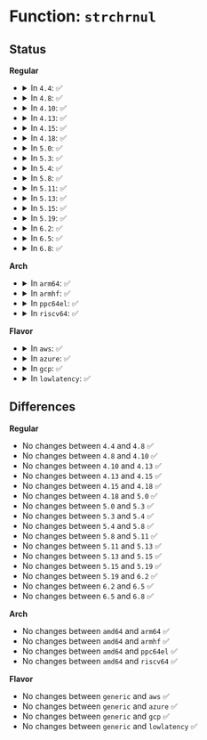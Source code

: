 # Function: <code>strchrnul</code>

## Status
<b>Regular</b>
<ul>
<li>
<details>
<summary>In <code>4.4</code>: ✅</summary>

```c
char *strchrnul(const char *s, int c);
```

**Collision:** Unique Global

**Inline:** No

**Transformation:** False

**Instances:**

```
In lib/string.c (ffffffff813f19f0)
Location: lib/string.c:388
Inline: False
Direct callers:
  - kernel/debug/kdb/kdb_io.c:vkdb_printf
  - security/integrity/ima/ima_template.c:template_desc_init_fields
  - lib/bitmap.c:bitmap_parselist
```
**Symbols:**

```
ffffffff813f19f0-ffffffff813f1a18: strchrnul (STB_GLOBAL)
```
</details>
</li>
<li>
<details>
<summary>In <code>4.8</code>: ✅</summary>

```c
char *strchrnul(const char *s, int c);
```

**Collision:** Unique Global

**Inline:** No

**Transformation:** False

**Instances:**

```
In lib/string.c (ffffffff814383b0)
Location: lib/string.c:388
Inline: False
Direct callers:
  - kernel/debug/kdb/kdb_io.c:vkdb_printf
  - security/integrity/ima/ima_template.c:template_desc_init_fields
  - lib/bitmap.c:bitmap_parselist
```
**Symbols:**

```
ffffffff814383b0-ffffffff814383d8: strchrnul (STB_GLOBAL)
```
</details>
</li>
<li>
<details>
<summary>In <code>4.10</code>: ✅</summary>

```c
char *strchrnul(const char *s, int c);
```

**Collision:** Unique Global

**Inline:** No

**Transformation:** False

**Instances:**

```
In lib/string.c (ffffffff814553a0)
Location: lib/string.c:388
Inline: False
Direct callers:
  - kernel/debug/kdb/kdb_io.c:vkdb_printf
  - lib/bitmap.c:bitmap_parselist
```
**Symbols:**

```
ffffffff814553a0-ffffffff814553c8: strchrnul (STB_GLOBAL)
```
</details>
</li>
<li>
<details>
<summary>In <code>4.13</code>: ✅</summary>

```c
char *strchrnul(const char *s, int c);
```

**Collision:** Unique Global

**Inline:** No

**Transformation:** False

**Instances:**

```
In lib/string.c (ffffffff818f6e60)
Location: lib/string.c:388
Inline: False
Direct callers:
  - kernel/debug/kdb/kdb_io.c:vkdb_printf
  - lib/bitmap.c:bitmap_parselist
  - drivers/pci/endpoint/pci-epf-core.c:pci_epf_create
```
**Symbols:**

```
ffffffff818f6e60-ffffffff818f6e88: strchrnul (STB_GLOBAL)
```
</details>
</li>
<li>
<details>
<summary>In <code>4.15</code>: ✅</summary>

```c
char *strchrnul(const char *s, int c);
```

**Collision:** Unique Global

**Inline:** No

**Transformation:** False

**Instances:**

```
In lib/string.c (ffffffff8197d860)
Location: lib/string.c:389
Inline: False
Direct callers:
  - kernel/debug/kdb/kdb_io.c:vkdb_printf
  - lib/bitmap.c:bitmap_parselist
  - drivers/pci/endpoint/pci-epf-core.c:pci_epf_create
```
**Symbols:**

```
ffffffff8197d860-ffffffff8197d888: strchrnul (STB_GLOBAL)
```
</details>
</li>
<li>
<details>
<summary>In <code>4.18</code>: ✅</summary>

```c
char *strchrnul(const char *s, int c);
```

**Collision:** Unique Global

**Inline:** No

**Transformation:** False

**Instances:**

```
In lib/string.c (ffffffff819d9d60)
Location: lib/string.c:389
Inline: False
Direct callers:
  - kernel/debug/kdb/kdb_io.c:vkdb_printf
  - lib/bitmap.c:bitmap_parselist
  - drivers/pci/endpoint/pci-epf-core.c:pci_epf_create
```
**Symbols:**

```
ffffffff819d9d60-ffffffff819d9d83: strchrnul (STB_GLOBAL)
```
</details>
</li>
<li>
<details>
<summary>In <code>5.0</code>: ✅</summary>

```c
char *strchrnul(const char *s, int c);
```

**Collision:** Unique Global

**Inline:** No

**Transformation:** False

**Instances:**

```
In lib/string.c (ffffffff81a11f80)
Location: lib/string.c:390
Inline: False
Direct callers:
  - kernel/debug/kdb/kdb_io.c:vkdb_printf
  - lib/bitmap.c:bitmap_parselist
  - drivers/pci/pci.c:pci_dev_str_match
  - drivers/pci/endpoint/pci-epf-core.c:pci_epf_create
```
**Symbols:**

```
ffffffff81a11f80-ffffffff81a11fa3: strchrnul (STB_GLOBAL)
```
</details>
</li>
<li>
<details>
<summary>In <code>5.3</code>: ✅</summary>

```c
char *strchrnul(const char *s, int c);
```

**Collision:** Unique Global

**Inline:** No

**Transformation:** False

**Instances:**

```
In lib/string.c (ffffffff81a81450)
Location: lib/string.c:426
Inline: False
Direct callers:
  - arch/x86/kernel/cpu/resctrl/rdtgroup.c:rdtgroup_cpus_write
  - kernel/workqueue.c:wq_unbound_cpumask_store
  - kernel/workqueue.c:wq_cpumask_store
  - kernel/debug/kdb/kdb_io.c:vkdb_printf
  - mm/slub.c:kmem_cache_flags
  - drivers/pci/pci.c:pci_dev_str_match
  - drivers/pci/endpoint/pci-epf-core.c:pci_epf_create
```
**Symbols:**

```
ffffffff81a81450-ffffffff81a8146e: strchrnul (STB_GLOBAL)
```
</details>
</li>
<li>
<details>
<summary>In <code>5.4</code>: ✅</summary>

```c
char *strchrnul(const char *s, int c);
```

**Collision:** Unique Global

**Inline:** No

**Transformation:** False

**Instances:**

```
In lib/string.c (ffffffff81ab8520)
Location: lib/string.c:428
Inline: False
Direct callers:
  - arch/x86/kernel/cpu/resctrl/rdtgroup.c:rdtgroup_cpus_write
  - kernel/workqueue.c:wq_unbound_cpumask_store
  - kernel/workqueue.c:wq_cpumask_store
  - kernel/debug/kdb/kdb_io.c:vkdb_printf
  - mm/slub.c:kmem_cache_flags
  - drivers/pci/pci.c:pci_dev_str_match
  - drivers/pci/endpoint/pci-epf-core.c:pci_epf_create
```
**Symbols:**

```
ffffffff81ab8520-ffffffff81ab853e: strchrnul (STB_GLOBAL)
```
</details>
</li>
<li>
<details>
<summary>In <code>5.8</code>: ✅</summary>

```c
char *strchrnul(const char *s, int c);
```

**Collision:** Unique Global

**Inline:** No

**Transformation:** False

**Instances:**

```
In lib/string.c (ffffffff815f3160)
Location: lib/string.c:452
Inline: False
Direct callers:
  - kernel/debug/kdb/kdb_io.c:vkdb_printf
  - mm/slub.c:kmem_cache_flags
  - drivers/pci/pci.c:pci_dev_str_match_path
  - drivers/pci/endpoint/pci-epf-core.c:pci_epf_create
```
**Symbols:**

```
ffffffff815f3160-ffffffff815f317e: strchrnul (STB_GLOBAL)
```
</details>
</li>
<li>
<details>
<summary>In <code>5.11</code>: ✅</summary>

```c
char *strchrnul(const char *s, int c);
```

**Collision:** Unique Global

**Inline:** No

**Transformation:** False

**Instances:**

```
In lib/string.c (ffffffff81617810)
Location: lib/string.c:449
Inline: False
Direct callers:
  - kernel/debug/kdb/kdb_io.c:vkdb_printf
  - mm/slub.c:kmem_cache_flags
  - security/tomoyo/util.c:tomoyo_get_domainname
  - drivers/pci/pci.c:pci_dev_str_match_path
  - drivers/pci/endpoint/pci-epf-core.c:pci_epf_create
```
**Symbols:**

```
ffffffff81617810-ffffffff8161782e: strchrnul (STB_GLOBAL)
```
</details>
</li>
<li>
<details>
<summary>In <code>5.13</code>: ✅</summary>

```c
char *strchrnul(const char *s, int c);
```

**Collision:** Unique Global

**Inline:** No

**Transformation:** False

**Instances:**

```
In lib/string.c (ffffffff815fae90)
Location: lib/string.c:449
Inline: False
Direct callers:
  - kernel/debug/kdb/kdb_io.c:vkdb_printf
  - mm/slub.c:kmem_cache_flags
  - security/tomoyo/util.c:tomoyo_get_domainname
  - drivers/pci/pci.c:pci_dev_str_match_path
  - drivers/pci/endpoint/pci-epf-core.c:pci_epf_create
```
**Symbols:**

```
ffffffff815fae90-ffffffff815faeae: strchrnul (STB_GLOBAL)
```
</details>
</li>
<li>
<details>
<summary>In <code>5.15</code>: ✅</summary>

```c
char *strchrnul(const char *s, int c);
```

**Collision:** Unique Global

**Inline:** No

**Transformation:** False

**Instances:**

```
In lib/string.c (ffffffff81668740)
Location: lib/string.c:450
Inline: False
Direct callers:
  - kernel/debug/kdb/kdb_io.c:vkdb_printf
  - mm/slub.c:kmem_cache_flags
  - security/tomoyo/util.c:tomoyo_get_domainname
  - drivers/pci/pci.c:pci_dev_str_match_path
  - drivers/pci/endpoint/pci-epf-core.c:pci_epf_create
```
**Symbols:**

```
ffffffff81668740-ffffffff8166875e: strchrnul (STB_GLOBAL)
```
</details>
</li>
<li>
<details>
<summary>In <code>5.19</code>: ✅</summary>

```c
char *strchrnul(const char *s, int c);
```

**Collision:** Unique Global

**Inline:** No

**Transformation:** False

**Instances:**

```
In lib/string.c (ffffffff81781d90)
Location: lib/string.c:411
Inline: False
Direct callers:
  - kernel/debug/kdb/kdb_io.c:vkdb_printf
  - mm/slub.c:kmem_cache_flags
  - security/tomoyo/util.c:tomoyo_get_domainname
  - security/integrity/ima/ima_template.c:template_desc_init_fields
  - drivers/pci/pci.c:pci_dev_str_match_path
  - drivers/pci/endpoint/pci-epf-core.c:pci_epf_create
```
**Symbols:**

```
ffffffff81781d90-ffffffff81781db8: strchrnul (STB_GLOBAL)
```
</details>
</li>
<li>
<details>
<summary>In <code>6.2</code>: ✅</summary>

```c
char *strchrnul(const char *s, int c);
```

**Collision:** Unique Global

**Inline:** No

**Transformation:** False

**Instances:**

```
In lib/string.c (ffffffff8203eb30)
Location: lib/string.c:346
Inline: False
Direct callers:
  - kernel/debug/kdb/kdb_io.c:vkdb_printf
  - mm/slub.c:kmem_cache_flags
  - security/tomoyo/util.c:tomoyo_get_domainname
  - security/integrity/ima/ima_template.c:template_desc_init_fields
  - drivers/pci/pci.c:pci_dev_str_match_path
  - drivers/pci/endpoint/pci-epf-core.c:pci_epf_create
```
**Symbols:**

```
ffffffff8203eb30-ffffffff8203eb58: strchrnul (STB_GLOBAL)
```
</details>
</li>
<li>
<details>
<summary>In <code>6.5</code>: ✅</summary>

```c
char *strchrnul(const char *s, int c);
```

**Collision:** Unique Global

**Inline:** No

**Transformation:** False

**Instances:**

```
In lib/string.c (ffffffff820bd030)
Location: lib/string.c:346
Inline: False
Direct callers:
  - kernel/debug/kdb/kdb_io.c:vkdb_printf
  - mm/slub.c:kmem_cache_flags
  - security/tomoyo/util.c:tomoyo_get_domainname
  - security/integrity/ima/ima_template.c:template_desc_init_fields
  - drivers/pci/pci.c:pci_dev_str_match_path
  - drivers/pci/endpoint/pci-epf-core.c:pci_epf_create
```
**Symbols:**

```
ffffffff820bd030-ffffffff820bd061: strchrnul (STB_GLOBAL)
```
</details>
</li>
<li>
<details>
<summary>In <code>6.8</code>: ✅</summary>

```c
char *strchrnul(const char *s, int c);
```

**Collision:** Unique Global

**Inline:** No

**Transformation:** False

**Instances:**

```
In lib/string.c (ffffffff82197930)
Location: lib/string.c:331
Inline: False
Direct callers:
  - kernel/debug/kdb/kdb_io.c:vkdb_printf
  - mm/slub.c:kmem_cache_flags
  - security/tomoyo/util.c:tomoyo_get_domainname
  - security/integrity/ima/ima_template.c:template_desc_init_fields
  - drivers/pci/pci.c:pci_dev_str_match_path
  - drivers/pci/endpoint/pci-epf-core.c:pci_epf_create
  - drivers/base/property.c:fwnode_name_eq
```
**Symbols:**

```
ffffffff82197930-ffffffff82197961: strchrnul (STB_GLOBAL)
```
</details>
</li>
</ul>
<b>Arch</b>
<ul>
<li>
<details>
<summary>In <code>arm64</code>: ✅</summary>

```c
char *strchrnul(const char *s, int c);
```

**Collision:** Unique Global

**Inline:** No

**Transformation:** False

**Instances:**

```
In lib/string.c (ffff800010d929a8)
Location: lib/string.c:428
Inline: False
Direct callers:
  - kernel/workqueue.c:wq_unbound_cpumask_store
  - kernel/workqueue.c:wq_cpumask_store
  - kernel/debug/kdb/kdb_io.c:vkdb_printf
  - mm/slub.c:kmem_cache_flags
  - drivers/pci/pci.c:pci_dev_str_match
  - drivers/pci/endpoint/pci-epf-core.c:pci_epf_create
  - drivers/of/base.c:of_find_node_opts_by_path
  - drivers/of/base.c:__of_find_node_by_full_path
  - drivers/of/base.c:of_node_name_eq
  - drivers/of/fdt.c:early_init_dt_scan_chosen_stdout
  - lib/vsprintf.c:device_node_string
```
**Symbols:**

```
ffff800010d929a8-ffff800010d929cc: strchrnul (STB_GLOBAL)
```
</details>
</li>
<li>
<details>
<summary>In <code>armhf</code>: ✅</summary>

```c
char *strchrnul(const char *s, int c);
```

**Collision:** Unique Global

**Inline:** No

**Transformation:** False

**Instances:**

```
In lib/string.c (c0e8f0d4)
Location: lib/string.c:428
Inline: False
Direct callers:
  - kernel/workqueue.c:wq_unbound_cpumask_store
  - kernel/workqueue.c:wq_cpumask_store
  - kernel/debug/kdb/kdb_io.c:vkdb_printf
  - mm/slub.c:kmem_cache_flags
  - drivers/pci/pci.c:pci_dev_str_match
  - drivers/pci/endpoint/pci-epf-core.c:pci_epf_create
  - drivers/of/base.c:of_find_node_opts_by_path
  - drivers/of/base.c:__of_find_node_by_full_path
  - drivers/of/base.c:of_node_name_eq
  - drivers/of/fdt.c:early_init_dt_scan_chosen_stdout
  - lib/vsprintf.c:device_node_string
```
**Symbols:**

```
c0e8f0d4-c0e8f110: strchrnul (STB_GLOBAL)
```
</details>
</li>
<li>
<details>
<summary>In <code>ppc64el</code>: ✅</summary>

```c
char *strchrnul(const char *s, int c);
```

**Collision:** Unique Global

**Inline:** No

**Transformation:** False

**Instances:**

```
In lib/string.c (c000000000ed6880)
Location: lib/string.c:428
Inline: False
Direct callers:
  - kernel/workqueue.c:wq_unbound_cpumask_store
  - kernel/workqueue.c:wq_cpumask_store
  - kernel/debug/kdb/kdb_io.c:vkdb_printf
  - mm/slub.c:kmem_cache_flags
  - drivers/pci/pci.c:pci_dev_str_match
  - drivers/pci/endpoint/pci-epf-core.c:pci_epf_create
  - drivers/of/base.c:of_find_node_opts_by_path
  - drivers/of/base.c:__of_find_node_by_full_path
  - drivers/of/base.c:of_node_name_eq
  - drivers/of/fdt.c:early_init_dt_scan_chosen_stdout
  - lib/vsprintf.c:device_node_string
```
**Symbols:**

```
c000000000ed6880-c000000000ed68b8: strchrnul (STB_GLOBAL)
```
</details>
</li>
<li>
<details>
<summary>In <code>riscv64</code>: ✅</summary>

```c
char *strchrnul(const char *s, int c);
```

**Collision:** Unique Global

**Inline:** No

**Transformation:** False

**Instances:**

```
In lib/string.c (ffffffe0008bca6e)
Location: lib/string.c:428
Inline: False
Direct callers:
  - kernel/workqueue.c:wq_unbound_cpumask_store
  - kernel/workqueue.c:wq_cpumask_store
  - mm/slub.c:kmem_cache_flags
  - security/integrity/ima/ima_template.c:template_desc_init_fields
  - drivers/pci/pci.c:pci_dev_str_match
  - drivers/pci/endpoint/pci-epf-core.c:pci_epf_create
  - drivers/of/base.c:of_find_node_opts_by_path
  - drivers/of/base.c:__of_find_node_by_full_path
  - drivers/of/base.c:of_node_name_eq
  - drivers/of/fdt.c:early_init_dt_scan_chosen_stdout
  - lib/vsprintf.c:device_node_string
```
**Symbols:**

```
ffffffe0008bca6e-ffffffe0008bca90: strchrnul (STB_GLOBAL)
```
</details>
</li>
</ul>
<b>Flavor</b>
<ul>
<li>
<details>
<summary>In <code>aws</code>: ✅</summary>

```c
char *strchrnul(const char *s, int c);
```

**Collision:** Unique Global

**Inline:** No

**Transformation:** False

**Instances:**

```
In lib/string.c (ffffffff81a57370)
Location: lib/string.c:428
Inline: False
Direct callers:
  - arch/x86/kernel/cpu/resctrl/rdtgroup.c:rdtgroup_cpus_write
  - kernel/workqueue.c:wq_unbound_cpumask_store
  - kernel/workqueue.c:wq_cpumask_store
  - kernel/debug/kdb/kdb_io.c:vkdb_printf
  - mm/slub.c:kmem_cache_flags
  - drivers/pci/pci.c:pci_dev_str_match
  - drivers/pci/endpoint/pci-epf-core.c:pci_epf_create
```
**Symbols:**

```
ffffffff81a57370-ffffffff81a5738e: strchrnul (STB_GLOBAL)
```
</details>
</li>
<li>
<details>
<summary>In <code>azure</code>: ✅</summary>

```c
char *strchrnul(const char *s, int c);
```

**Collision:** Unique Global

**Inline:** No

**Transformation:** False

**Instances:**

```
In lib/string.c (ffffffff81a14450)
Location: lib/string.c:428
Inline: False
Direct callers:
  - arch/x86/kernel/cpu/resctrl/rdtgroup.c:rdtgroup_cpus_write
  - kernel/workqueue.c:wq_unbound_cpumask_store
  - kernel/workqueue.c:wq_cpumask_store
  - kernel/debug/kdb/kdb_io.c:vkdb_printf
  - mm/slub.c:kmem_cache_flags
  - drivers/pci/pci.c:pci_dev_str_match
  - drivers/pci/endpoint/pci-epf-core.c:pci_epf_create
```
**Symbols:**

```
ffffffff81a14450-ffffffff81a1446e: strchrnul (STB_GLOBAL)
```
</details>
</li>
<li>
<details>
<summary>In <code>gcp</code>: ✅</summary>

```c
char *strchrnul(const char *s, int c);
```

**Collision:** Unique Global

**Inline:** No

**Transformation:** False

**Instances:**

```
In lib/string.c (ffffffff81ac3760)
Location: lib/string.c:428
Inline: False
Direct callers:
  - arch/x86/kernel/cpu/resctrl/rdtgroup.c:rdtgroup_cpus_write
  - kernel/workqueue.c:wq_unbound_cpumask_store
  - kernel/workqueue.c:wq_cpumask_store
  - kernel/debug/kdb/kdb_io.c:vkdb_printf
  - mm/slub.c:kmem_cache_flags
  - drivers/pci/pci.c:pci_dev_str_match
  - drivers/pci/endpoint/pci-epf-core.c:pci_epf_create
```
**Symbols:**

```
ffffffff81ac3760-ffffffff81ac377e: strchrnul (STB_GLOBAL)
```
</details>
</li>
<li>
<details>
<summary>In <code>lowlatency</code>: ✅</summary>

```c
char *strchrnul(const char *s, int c);
```

**Collision:** Unique Global

**Inline:** No

**Transformation:** False

**Instances:**

```
In lib/string.c (ffffffff81acfc30)
Location: lib/string.c:428
Inline: False
Direct callers:
  - arch/x86/kernel/cpu/resctrl/rdtgroup.c:rdtgroup_cpus_write
  - kernel/workqueue.c:wq_unbound_cpumask_store
  - kernel/workqueue.c:wq_cpumask_store
  - kernel/debug/kdb/kdb_io.c:vkdb_printf
  - mm/slub.c:kmem_cache_flags
  - drivers/pci/pci.c:pci_dev_str_match
  - drivers/pci/endpoint/pci-epf-core.c:pci_epf_create
```
**Symbols:**

```
ffffffff81acfc30-ffffffff81acfc4e: strchrnul (STB_GLOBAL)
```
</details>
</li>
</ul>

## Differences
<b>Regular</b>
<ul>
<li>
No changes between <code>4.4</code> and <code>4.8</code> ✅
</li>
<li>
No changes between <code>4.8</code> and <code>4.10</code> ✅
</li>
<li>
No changes between <code>4.10</code> and <code>4.13</code> ✅
</li>
<li>
No changes between <code>4.13</code> and <code>4.15</code> ✅
</li>
<li>
No changes between <code>4.15</code> and <code>4.18</code> ✅
</li>
<li>
No changes between <code>4.18</code> and <code>5.0</code> ✅
</li>
<li>
No changes between <code>5.0</code> and <code>5.3</code> ✅
</li>
<li>
No changes between <code>5.3</code> and <code>5.4</code> ✅
</li>
<li>
No changes between <code>5.4</code> and <code>5.8</code> ✅
</li>
<li>
No changes between <code>5.8</code> and <code>5.11</code> ✅
</li>
<li>
No changes between <code>5.11</code> and <code>5.13</code> ✅
</li>
<li>
No changes between <code>5.13</code> and <code>5.15</code> ✅
</li>
<li>
No changes between <code>5.15</code> and <code>5.19</code> ✅
</li>
<li>
No changes between <code>5.19</code> and <code>6.2</code> ✅
</li>
<li>
No changes between <code>6.2</code> and <code>6.5</code> ✅
</li>
<li>
No changes between <code>6.5</code> and <code>6.8</code> ✅
</li>
</ul>
<b>Arch</b>
<ul>
<li>
No changes between <code>amd64</code> and <code>arm64</code> ✅
</li>
<li>
No changes between <code>amd64</code> and <code>armhf</code> ✅
</li>
<li>
No changes between <code>amd64</code> and <code>ppc64el</code> ✅
</li>
<li>
No changes between <code>amd64</code> and <code>riscv64</code> ✅
</li>
</ul>
<b>Flavor</b>
<ul>
<li>
No changes between <code>generic</code> and <code>aws</code> ✅
</li>
<li>
No changes between <code>generic</code> and <code>azure</code> ✅
</li>
<li>
No changes between <code>generic</code> and <code>gcp</code> ✅
</li>
<li>
No changes between <code>generic</code> and <code>lowlatency</code> ✅
</li>
</ul>
